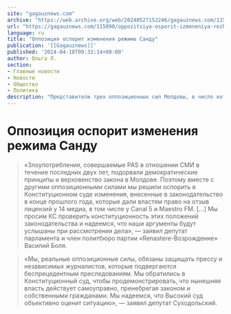 ```yaml
---
site: "gagauznews.com"
archive: "https://web.archive.org/web/20240527152246/gagauznews.com/115090/oppozitsiya-osporit-izmeneniya-rezhima-sandu.html"
url: "https://gagauznews.com/115090/oppozitsiya-osporit-izmeneniya-rezhima-sandu.html"
language: ru
title: "Оппозиция оспорит изменения режима Санду"
publication: '[[Gagauznews]]'
published: '2024-04-18T09:32:14+00:00'
author: Ольга Л.
section:
- Главные новости
- Новости
- Общество
- Политика
description: "Представители трех оппозиционных сил Молдовы, в число которых вошла партия «Renastere-Возрождение», подали запрос в Конституционный суд на отмену изменений, которые партия PAS внесла в законодательство страны в конце 2023 года. Напомним, что результатом этих изменений стал отзыв лицензии у 14 молдавских СМИ, среди которых — Canal 5 и Maestro FM. «Злоупотребления, совершаемые PAS в отношении СМИ в течение последних двух лет, подорвали демократические принципы и верховенство закона в Молдове. Поэтому вместе с другими оппозиционными силами мы решили оспорить в Конституционном суде изменения, внесенные в законодательство в конце прошлого года, которые дали властям право на отзыв лицензий у 14 медиа, в […]"
---
```


# Оппозиция оспорит изменения режима Санду

> «Злоупотребления, совершаемые PAS в отношении СМИ в течение последних двух лет, подорвали демократические принципы и верховенство закона в Молдове. Поэтому вместе с другими оппозиционными силами мы решили оспорить в Конституционном суде изменения, внесенные в законодательство в конце прошлого года, которые дали властям право на отзыв лицензий у 14 медиа, в том числе у Canal 5 и Maestro FM. […] Мы просим КС проверить конституционность этих положений законодательства и надеемся, что наши аргументы будут услышаны при рассмотрении дела», — заявил депутат парламента и член политбюро партии «Renastere-Возрождение» Василий Боля.

> «Мы, реальные оппозиционные силы, обязаны защищать прессу и независимых журналистов, которые подвергаются беспрецедентным преследованиям. Мы обратились в Конституционный суд, чтобы продемонстрировать, что нынешняя власть действует самоуправно, пренебрегая законом и собственными гражданами. Мы надеемся, что Высокий суд объективно оценит ситуацию», — заявил депутат Суходольский.